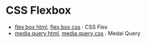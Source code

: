 # CSS Flexbox
- [flex box html](felxbox.html), [flex box css](flexbox.css) : CSS Flex
- [media query html](media_query.html), [media query css](media_query.css) : Medai Query